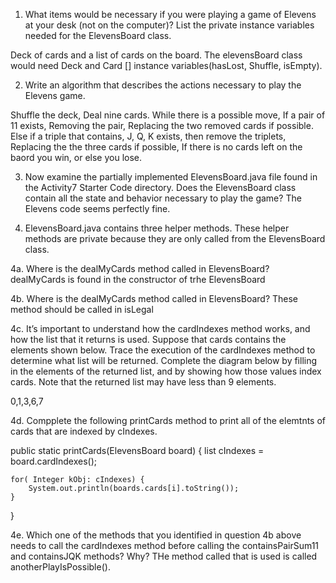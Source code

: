 1. What items would be necessary if you were playing a game of Elevens at your desk (not on the computer)? List the private instance variables needed for the ElevensBoard class. 

Deck of cards and a list of cards on the board. The elevensBoard class would need Deck and Card [] instance variables(hasLost, Shuffle, isEmpty).

2. Write an algorithm that describes the actions necessary to play the Elevens game. 

Shuffle the deck, Deal nine cards. While there is a possible move, If a pair of 11 exists, Removing the pair, Replacing the two removed cards if possible. Else if a triple that contains, J, Q, K exists, then remove the triplets, Replacing the the three cards if possible, If there is no cards left on the baord you win, or else you lose. 

3. Now examine the partially implemented ElevensBoard.java file found in the Activity7 Starter Code directory. Does the ElevensBoard class contain all the state and behavior necessary to play the game? 
The Elevens code seems perfectly fine. 

4.  ElevensBoard.java contains three helper methods. These helper methods are private because they are only called from the ElevensBoard class. 

4a. Where is the dealMyCards method called in ElevensBoard? 
dealMyCards is found in the constructor of trhe ElevensBoard

4b. Where is the dealMyCards method called in ElevensBoard? 
These method should be called in isLegal 

4c. It’s important to understand how the cardIndexes method works, and how the list that it returns is used. Suppose that cards contains the elements shown below. Trace the execution  of the cardIndexes method to determine what list will be returned. Complete the diagram below by filling in the elements of the returned list, and by showing how those values index cards. Note that the returned list may have less than 9 elements. 

0,1,3,6,7

4d. Compplete the following printCards method to print all of the elemtnts of cards that are indexed by cIndexes.

public static printCards(ElevensBoard board) {
    list<integer> cIndexes = board.cardIndexes();

    for( Integer kObj: cIndexes) {
        System.out.println(boards.cards[i].toString());
    }
}

4e. Which one of the methods that you identified in question 4b above needs to call the cardIndexes method before calling the containsPairSum11 and containsJQK methods? Why? 
THe method called that is used is called anotherPlayIsPossible().
 